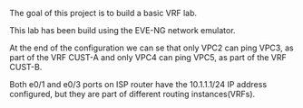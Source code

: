 The goal of this project is to build a basic VRF lab.

This lab has been build using the EVE-NG network emulator.

At the end of the configuration we can se that only VPC2 can ping VPC3, as part of the VRF CUST-A and only VPC4 can ping VPC5, as part of the VRF CUST-B.

Both e0/1 and e0/3 ports on ISP router have the 10.1.1.1/24 IP address configured, but they are part of different routing instances(VRFs).